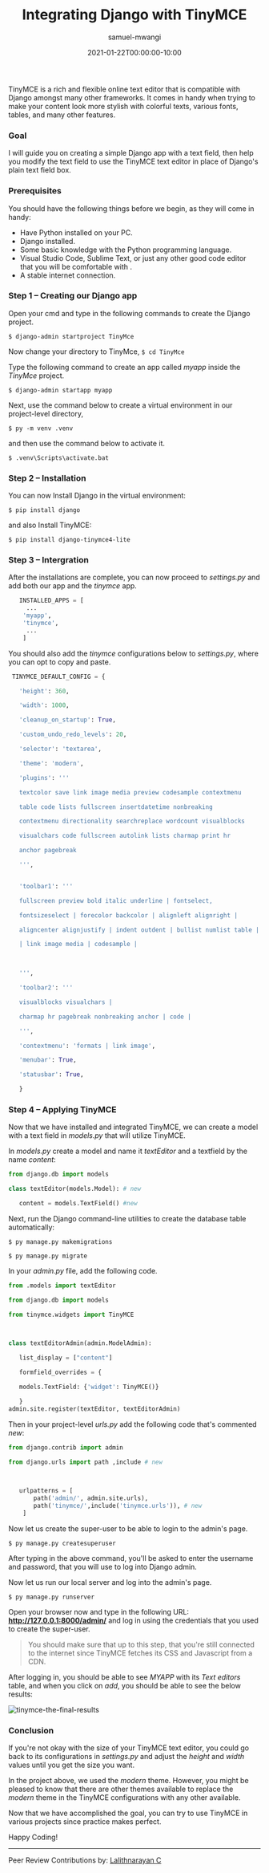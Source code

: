 ﻿---
layout: engineering-education
status: publish
published: true
url: /engineering-education/integrating-django-with-tinymce/
title: Integrating Django with TinyMCE
description: This article will serve as a guide to integrate Django with a TinyMCE. TinyMCE is a rich and flexible online text editor that is compatible with Django amongst many other frameworks.
author: samuel-mwangi
date: 2021-01-22T00:00:00-10:00
topics:
excerpt_separator: <!--more-->
images:

  - url: /engineering-education/integrating-django-with-tinymce/hero.jpg
    alt: Integrating Django with TinyMCE example image
---
TinyMCE is a rich and flexible online text editor that is compatible with Django amongst many other frameworks. It comes in handy when trying to make your content look more stylish with colorful texts, various fonts, tables, and many other features.
<!--more-->
### Goal
I will guide you on creating a simple Django app with a text field, then help you modify the text field to use the TinyMCE text editor in place of Django's plain text field box. 

### Prerequisites
You should have the following things before we begin, as they will come in handy:
 - Have Python installed on your PC.
 - Django installed.
 - Some basic knowledge with the Python programming language.
 - Visual Studio Code, Sublime Text, or just any other good code editor that you will be comfortable with .
 - A stable internet connection.

### Step 1 – Creating our Django app
Open your cmd and type in the following commands to create the Django project.

`$ django-admin startproject TinyMce`

Now change your directory to TinyMce,
`$ cd TinyMce `
      
Type the following command to create an app called *myapp* inside the *TinyMce* project.

`$ django-admin startapp myapp`
    
Next, use the command below to create a virtual environment in our project-level directory,

`$ py -m venv .venv`
    
and then use the command below to activate it.    

`$ .venv\Scripts\activate.bat`

### Step 2 – Installation
You can now Install Django in the virtual environment:

`$ pip install django`

and also Install TinyMCE:

`$ pip install django-tinymce4-lite`

### Step 3 – Intergration
After the installations are complete, you can now proceed to *settings.py* and add both our app and the *tinymce* app.

```py
   INSTALLED_APPS = [
     ...
    'myapp',
    'tinymce',
     ... 
    ]
```

You should also add the *tinymce* configurations below to *settings.py*, where you can opt to copy and paste.

```py
 TINYMCE_DEFAULT_CONFIG = {

   'height': 360,

   'width': 1000,

   'cleanup_on_startup': True,

   'custom_undo_redo_levels': 20,

   'selector': 'textarea',

   'theme': 'modern',

   'plugins': '''

   textcolor save link image media preview codesample contextmenu

   table code lists fullscreen insertdatetime nonbreaking

   contextmenu directionality searchreplace wordcount visualblocks

   visualchars code fullscreen autolink lists charmap print hr

   anchor pagebreak

   ''',


   'toolbar1': '''

   fullscreen preview bold italic underline | fontselect,

   fontsizeselect | forecolor backcolor | alignleft alignright |

   aligncenter alignjustify | indent outdent | bullist numlist table |

   | link image media | codesample |

  

   ''',

   'toolbar2': '''

   visualblocks visualchars |

   charmap hr pagebreak nonbreaking anchor | code |

   ''',

   'contextmenu': 'formats | link image',

   'menubar': True,

   'statusbar': True,

   }

```

### Step 4 – Applying TinyMCE
Now that we have installed and integrated TinyMCE, we can create a model with a text field in *models.py* that will utilize TinyMCE.

In *models.py* create a model and name it *textEditor* and a textfield by the name *content*:

```py
from django.db import models

class textEditor(models.Model): # new

   content = models.TextField() #new

```

Next, run the Django command-line utilities to create the database table automatically:

`$ py manage.py makemigrations`

`$ py manage.py migrate `
   
In your *admin.py* file, add the following code. 

```py
from .models import textEditor

from django.db import models

from tinymce.widgets import TinyMCE

  

class textEditorAdmin(admin.ModelAdmin):

   list_display = ["content"]

   formfield_overrides = {

   models.TextField: {'widget': TinyMCE()}

   }
admin.site.register(textEditor, textEditorAdmin)
```
 
Then in your project-level *urls.py* add the following code that's commented *new*:

```py
from django.contrib import admin

from django.urls import path ,include # new

  

   urlpatterns = [
       path('admin/', admin.site.urls),
       path('tinymce/',include('tinymce.urls')), # new
    ]
 ```

Now let us create the super-user to be able to login to the admin's page.

`$ py manage.py createsuperuser`
    
After typing in the above command, you'll be asked to enter the username and password, that you will use to log into Django admin. 

Now let us run our local server and log into the admin's page. 

`$ py manage.py runserver`

Open your browser now and type in the following URL:
**http://127.0.0.1:8000/admin/** and log in using the credentials that you used to create the super-user.

> You should make sure that up to this step, that you're still connected to the internet since TinyMCE fetches its CSS and Javascript from a CDN.

After logging in, you should be able to see *MYAPP* with its *Text editors* table, and when you click on *add*, you should be able to see the below results:

![tinymce-the-final-results](/engineering-education/integrating-django-with-tinymce/tinymce-the-final-results.jpg)

### Conclusion
If you're not okay with the size of your TinyMCE text editor, you could go back to its configurations in *settings.py* and adjust the *height* and *width* values until you get the size you want.

In the project above, we used the *modern* theme. However, you might be pleased to know that there are other themes available to replace the *modern* theme in the TinyMCE configurations with any other available.

Now that we have accomplished the goal, you can try to use TinyMCE in various projects since practice makes perfect.

Happy Coding!

---
Peer Review Contributions by: [Lalithnarayan C](/engineering-education/authors/lalithnarayan-c/)

